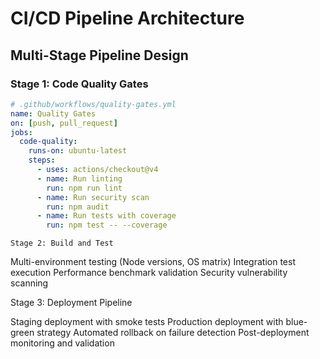 # CI/CD Pipeline Architecture

## Multi-Stage Pipeline Design

### Stage 1: Code Quality Gates
```yaml
# .github/workflows/quality-gates.yml
name: Quality Gates
on: [push, pull_request]
jobs:
  code-quality:
    runs-on: ubuntu-latest
    steps:
      - uses: actions/checkout@v4
      - name: Run linting
        run: npm run lint
      - name: Run security scan
        run: npm audit
      - name: Run tests with coverage
        run: npm test -- --coverage
```

	Stage 2: Build and Test

Multi-environment testing (Node versions, OS matrix)
Integration test execution
Performance benchmark validation
Security vulnerability scanning

Stage 3: Deployment Pipeline

Staging deployment with smoke tests
Production deployment with blue-green strategy
Automated rollback on failure detection
Post-deployment monitoring and validation	